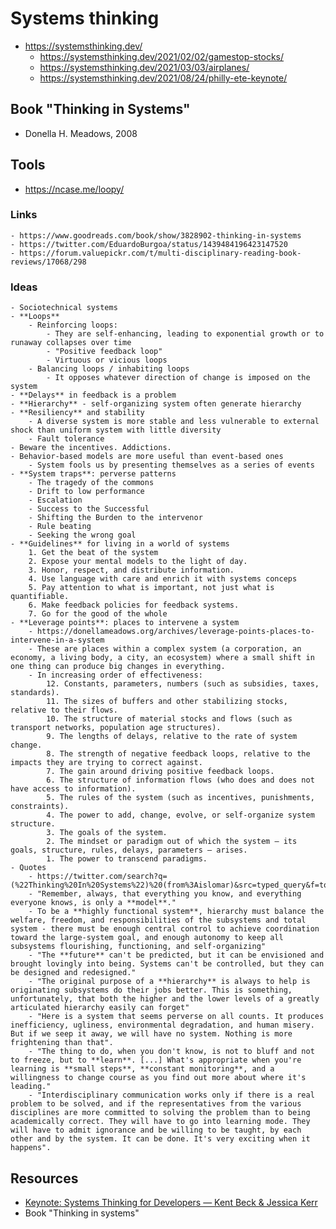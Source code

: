 # Systems thinking
- https://systemsthinking.dev/
    - https://systemsthinking.dev/2021/02/02/gamestop-stocks/
    - https://systemsthinking.dev/2021/03/03/airplanes/
    - https://systemsthinking.dev/2021/08/24/philly-ete-keynote/

## Book "Thinking in Systems"

- Donella H. Meadows, 2008

## Tools
- https://ncase.me/loopy/

### Links

    - https://www.goodreads.com/book/show/3828902-thinking-in-systems
    - https://twitter.com/EduardoBurgoa/status/1439484196423147520
    - https://forum.valuepickr.com/t/multi-disciplinary-reading-book-reviews/17068/298

### Ideas
    - Sociotechnical systems
    - **Loops**
        - Reinforcing loops:
            - They are self-enhancing, leading to exponential growth or to runaway collapses over time
            - "Positive feedback loop"
            - Virtuous or vicious loops
        - Balancing loops / inhabiting loops
            - It opposes whatever direction of change is imposed on the system
    - **Delays** in feedback is a problem
    - **Hierarchy** - self-organizing system often generate hierarchy
    - **Resiliency** and stability
        - A diverse system is more stable and less vulnerable to external shock than uniform system with little diversity
        - Fault tolerance
    - Beware the incentives. Addictions.
    - Behavior-based models are more useful than event-based ones
        - System fools us by presenting themselves as a series of events
    - **System traps**: perverse patterns
        - The tragedy of the commons
        - Drift to low performance
        - Escalation
        - Success to the Successful
        - Shifting the Burden to the intervenor
        - Rule beating
        - Seeking the wrong goal
    - **Guidelines** for living in a world of systems
        1. Get the beat of the system
        2. Expose your mental models to the light of day.
        3. Honor, respect, and distribute information.
        4. Use language with care and enrich it with systems conceps
        5. Pay attention to what is important, not just what is quantifiable.
        6. Make feedback policies for feedback systems.
        7. Go for the good of the whole
    - **Leverage points**: places to intervene a system
        - https://donellameadows.org/archives/leverage-points-places-to-intervene-in-a-system
        - These are places within a complex system (a corporation, an economy, a living body, a city, an ecosystem) where a small shift in one thing can produce big changes in everything.
        - In increasing order of effectiveness:
            12. Constants, parameters, numbers (such as subsidies, taxes, standards).
            11. The sizes of buffers and other stabilizing stocks, relative to their flows.
            10. The structure of material stocks and flows (such as transport networks, population age structures).
            9. The lengths of delays, relative to the rate of system change.
            8. The strength of negative feedback loops, relative to the impacts they are trying to correct against.
            7. The gain around driving positive feedback loops.
            6. The structure of information flows (who does and does not have access to information).
            5. The rules of the system (such as incentives, punishments, constraints).
            4. The power to add, change, evolve, or self-organize system structure.
            3. The goals of the system.
            2. The mindset or paradigm out of which the system — its goals, structure, rules, delays, parameters — arises.
            1. The power to transcend paradigms.
    - Quotes
        - https://twitter.com/search?q=(%22Thinking%20In%20Systems%22)%20(from%3Aislomar)&src=typed_query&f=top
        - "Remember, always, that everything you know, and everything everyone knows, is only a **model**."
        - To be a **highly functional system**, hierarchy must balance the welfare, freedom, and responsibilities of the subsystems and total system - there must be enough central control to achieve coordination toward the large-system goal, and enough autonomy to keep all subsystems flourishing, functioning, and self-organizing"
        - "The **future** can't be predicted, but it can be envisioned and brought lovingly into being. Systems can't be controlled, but they can be designed and redesigned."
        - "The original purpose of a **hierarchy** is always to help is originating subsystems do their jobs better. This is something, unfortunately, that both the higher and the lower levels of a greatly articulated hierarchy easily can forget"
        - "Here is a system that seems perverse on all counts. It produces inefficiency, ugliness, environmental degradation, and human misery. But if we seep it away, we will have no system. Nothing is more frightening than that".
        - "The thing to do, when you don't know, is not to bluff and not to freeze, but to **learn**. [...] What's appropriate when you're learning is **small steps**, **constant monitoring**, and a willingness to change course as you find out more about where it's leading."
        - "Interdisciplinary communication works only if there is a real problem to be solved, and if the representatives from the various disciplines are more committed to solving the problem than to being academically correct. They will have to go into learning mode. They will have to admit ignorance and be willing to be taught, by each other and by the system. It can be done. It's very exciting when it happens".

## Resources

- [Keynote: Systems Thinking for Developers — Kent Beck & Jessica Kerr](https://www.youtube.com/watch?v=z8bL_V9in9o)
- Book "Thinking in systems"
